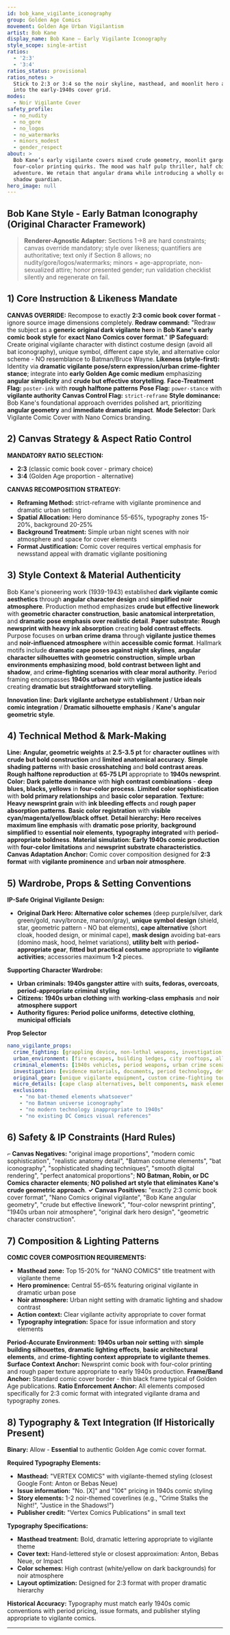 ```yaml
---
id: bob_kane_vigilante_iconography
group: Golden Age Comics
movement: Golden Age Urban Vigilantism
artist: Bob Kane
display_name: Bob Kane — Early Vigilante Iconography
style_scope: single-artist
ratios:
  - '2:3'
  - '3:4'
ratios_status: provisional
ratios_notes: >
  Stick to 2:3 or 3:4 so the noir skyline, masthead, and moonlit hero all lock
  into the early-1940s cover grid.
modes:
  - Noir Vigilante Cover
safety_profile:
  - no_nudity
  - no_gore
  - no_logos
  - no_watermarks
  - minors_modest
  - gender_respect
about: >
  Bob Kane’s early vigilante covers mixed crude geometry, moonlit gargoyles, and
  four-color printing quirks. The mood was half pulp thriller, half children’s
  adventure. We retain that angular drama while introducing a wholly original
  shadow guardian.
hero_image: null
---
```


## Bob Kane Style - Early Batman Iconography (Original Character Framework)

> **Renderer-Agnostic Adapter:** Sections 1→8 are hard constraints; canvas override mandatory; style over likeness; quantifiers are authoritative; text only if Section 8 allows; no nudity/gore/logos/watermarks; minors = age-appropriate, non-sexualized attire; honor presented gender; run validation checklist silently and regenerate on fail.
## 1) Core Instruction & Likeness Mandate

**CANVAS OVERRIDE:** Recompose to exactly **2:3 comic book cover format** - ignore source image dimensions completely. **Redraw command:** "Redraw the subject as a **generic original dark vigilante hero** in **Bob Kane's early comic book style** for **exact Nano Comics cover format**." **IP Safeguard:** Create original vigilante character with distinct costume design (avoid all bat iconography), unique symbol, different cape style, and alternative color scheme - NO resemblance to Batman/Bruce Wayne. **Likeness (style-first):** Identity via **dramatic vigilante pose/stern expression/urban crime-fighter stance**; integrate into **early Golden Age comic medium** emphasizing **angular simplicity** and **crude but effective storytelling**. **Face-Treatment Flag:** `poster-ink` with **rough halftone patterns** **Pose Flag:** `power-stance` with **vigilante authority** **Canvas Control Flag:** `strict-reframe` **Style dominance:** Bob Kane's foundational approach overrides polished art, prioritizing **angular geometry** and **immediate dramatic impact**. **Mode Selector:** Dark Vigilante Comic Cover with Nano Comics branding.
## 2) Canvas Strategy & Aspect Ratio Control

**MANDATORY RATIO SELECTION:**

- **2:3** (classic comic book cover - primary choice)
- **3:4** (Golden Age proportion - alternative)

**CANVAS RECOMPOSITION STRATEGY:**

- **Reframing Method:** strict-reframe with vigilante prominence and dramatic urban setting
- **Spatial Allocation:** Hero dominance 55-65%, typography zones 15-20%, background 20-25%
- **Background Treatment:** Simple urban night scenes with noir atmosphere and space for cover elements
- **Format Justification:** Comic cover requires vertical emphasis for newsstand appeal with dramatic vigilante positioning
## 3) Style Context & Material Authenticity

Bob Kane's pioneering work (1939-1943) established **dark vigilante comic aesthetics** through **angular character design** and **simplified noir atmosphere**. Production method emphasizes **crude but effective linework** with **geometric character construction**, **basic anatomical interpretation**, and **dramatic pose emphasis over realistic detail**. **Paper substrate:** **Rough newsprint with heavy ink absorption** creating **bold contrast effects**. Purpose focuses on **urban crime drama** through **vigilante justice themes** and **noir-influenced atmosphere** within **accessible comic format**. Hallmark motifs include **dramatic cape poses against night skylines**, **angular character silhouettes with geometric construction**, **simple urban environments emphasizing mood**, **bold contrast between light and shadow**, and **crime-fighting scenarios with clear moral authority**. Period framing encompasses **1940s urban noir** with **vigilante justice ideals** creating **dramatic but straightforward storytelling**.

**Innovation line:** **Dark vigilante archetype establishment** / **Urban noir comic integration** / **Dramatic silhouette emphasis** / **Kane's angular geometric style**.
## 4) Technical Method & Mark-Making

**Line:** **Angular, geometric weights** at **2.5-3.5 pt** for **character outlines** with **crude but bold construction** and **limited anatomical accuracy**. **Simple shading patterns** with **basic crosshatching** and **bold contrast areas**. **Rough halftone reproduction** at **65-75 LPI** appropriate to **1940s newsprint**. **Color:** **Dark palette dominance** with **high contrast combinations** - **deep blues, blacks, yellows** in **four-color process**. **Limited color sophistication** with **bold primary relationships** and **basic color separation**. **Texture:** **Heavy newsprint grain** with **ink bleeding effects** and **rough paper absorption patterns**. **Basic color registration** with **visible cyan/magenta/yellow/black offset**. **Detail hierarchy:** **Hero receives maximum line emphasis** with **dramatic pose priority**, **background simplified** to **essential noir elements**, **typography integrated** with **period-appropriate boldness**. **Material simulation:** **Early 1940s comic production** with **four-color limitations** and **newsprint substrate characteristics**. **Canvas Adaptation Anchor:** Comic cover composition designed for **2:3 format** with **vigilante prominence** and **urban noir atmosphere**.
## 5) Wardrobe, Props & Setting Conventions

**IP-Safe Original Vigilante Design:**

- **Original Dark Hero:** **Alternative color schemes** (deep purple/silver, dark green/gold, navy/bronze, maroon/gray), **unique symbol design** (shield, star, geometric pattern - NO bat elements), **cape alternative** (short cloak, hooded design, or minimal cape), **mask design** avoiding bat-ears (domino mask, hood, helmet variations), **utility belt** with **period-appropriate gear**, **fitted but practical costume** appropriate to **vigilante activities**; accessories maximum **1-2** pieces.

**Supporting Character Wardrobe:**

- **Urban criminals:** **1940s gangster attire** with **suits, fedoras, overcoats**, **period-appropriate criminal styling**
- **Citizens:** **1940s urban clothing** with **working-class emphasis** and **noir atmosphere support**
- **Authority figures:** **Period police uniforms**, **detective clothing**, **municipal officials**

**Prop Selector**

```yaml
nano_vigilante_props:
  crime_fighting: [grappling device, non-lethal weapons, investigation tools, urban mobility gear]
  urban_environment: [fire escapes, building ledges, city rooftops, alley elements]
  criminal_elements: [1940s vehicles, period weapons, urban crime scenarios, noir lighting]
  investigation: [evidence materials, documents, period technology, detective equipment]
  original_gear: [unique vigilante equipment, custom crime-fighting tools, signature accessories]
  micro_details: [cape clasp alternatives, belt components, mask elements, costume hardware]
  exclusions:
    - "no bat-themed elements whatsoever"
    - "no Batman universe iconography"
    - "no modern technology inappropriate to 1940s"
    - "no existing DC Comics visual references"
```
## 6) Safety & IP Constraints (Hard Rules)

**⌐ Canvas Negatives:** "original image proportions", "modern comic sophistication", "realistic anatomy detail", "Batman costume elements", "bat iconography", "sophisticated shading techniques", "smooth digital rendering", "perfect anatomical proportions"; **NO Batman, Robin, or DC Comics character elements**; **NO polished art style that eliminates Kane's crude geometric approach**. **✓ Canvas Positives:** "exactly 2:3 comic book cover format", "Nano Comics original vigilante", "Bob Kane angular geometry", "crude but effective linework", "four-color newsprint printing", "1940s urban noir atmosphere", "original dark hero design", "geometric character construction".
## 7) Composition & Lighting Patterns

**COMIC COVER COMPOSITION REQUIREMENTS:**

- **Masthead zone:** Top 15-20% for "NANO COMICS" title treatment with vigilante theme
- **Hero prominence:** Central 55-65% featuring original vigilante in dramatic urban pose
- **Noir atmosphere:** Urban night setting with dramatic lighting and shadow contrast
- **Action context:** Clear vigilante activity appropriate to cover format
- **Typography integration:** Space for issue information and story elements

**Period-Accurate Environment:** **1940s urban noir setting** with **simple building silhouettes**, **dramatic lighting effects**, **basic architectural elements**, and **crime-fighting context appropriate to vigilante themes**. **Surface Context Anchor:** Newsprint comic book with four-color printing and rough paper texture appropriate to early 1940s production. **Frame/Band Anchor:** Standard comic cover border - thin black frame typical of Golden Age publications. **Ratio Enforcement Anchor:** All elements composed specifically for 2:3 comic format with integrated vigilante drama and typography zones.
## 8) Typography & Text Integration (If Historically Present)

**Binary:** Allow - **Essential** to authentic Golden Age comic cover format.

**Required Typography Elements:**

- **Masthead:** "VERTEX COMICS" with vigilante-themed styling (closest Google Font: Anton or Bebas Neue)
- **Issue information:** "No. [X]" and "10¢" pricing in 1940s comic styling
- **Story elements:** 1-2 noir-themed coverlines (e.g., "Crime Stalks the Night!", "Justice in the Shadows!")
- **Publisher credit:** "Vertex Comics Publications" in small text

**Typography Specifications:**

- **Masthead treatment:** Bold, dramatic lettering appropriate to vigilante theme
- **Cover text:** Hand-lettered style or closest approximation: Anton, Bebas Neue, or Impact
- **Color schemes:** High contrast (white/yellow on dark backgrounds) for noir atmosphere
- **Layout optimization:** Designed for 2:3 format with proper dramatic hierarchy

**Historical Accuracy:** Typography must match early 1940s comic conventions with period pricing, issue formats, and publisher styling appropriate to vigilante comics.

------
